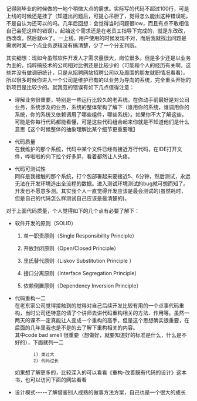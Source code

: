 记得刚毕业的时候做的一地个稍微大点的需求。实际写的代码不超过100行，可是上线的时候还是挂了（知道出问题后，可提心吊胆了，觉得怎么能出这种错误呢，不是自认为还可以的吗。几年后回想：会觉得当时问题很low，而且有点不敢相信自己会犯这样的错误）。起始这个需求还是在老员工指导下完成的，就是东改改，西改改，然后就ok了。一上线，用户使用的时候发现不对，而后我就找出问题是需求时某一个点业务逻辑没有搞清楚，少了一个分支判断。

其实细想：现如今虽然软件开发人才需求量很大，岗位很多。但是多少还是以业务为主的，纯粹搞技术的公司相对比例还是比较少的（可能和个人的经历有关啊，这些并没有做调研统计，只是从招聘网站招聘公司以及周围的朋友就职情况看看）。所以很多时候你进入一个公司是维护已有的以业务为导向的系统，完全重头开始的新项目是比较少的。就我范的错误有如下几点值得注意：

* 理解业务很重要，特别是一些运行比较久的老系统。在你动手前最好是对公司业务，系统涉及的业务，系统的整体架构了解下（谁用你的系统，谁调用你的系统，你的系统又依赖调用了哪些组件，哪些系统）。如果你不大了解这些，可能是你每行代码都能看懂，可是这些代码组合起来你就是不知道他们是什么意思【这个时候整体的抽象理解比某个细节更重要哦】

* 代码质量  
  在我维护的那个系统，代码中某个文件已经有接近万行代码，在IDE打开文件，哗啦啦的向下拉个好多屏，看着都然让人头疼。

* 代码可测试性  
  同样是我接触的那个系统，打个包部署起来要接近5、6分钟，然后测试，永远无法在开发环境造出全流程的数据。进入测试环境测试的bug就可想而知了。开发也不愿意多测。其实我个人一直觉得开发应该是最会测试的\(虽然耗时，但是自己的代码怎么样测试自己应该是最清楚的\)。

对于上面代码质量，个人觉得如下的几个点有必要了解下：

* 软件开发的原则（SOLID）

  1. 单一职责原则（Single Responsibility Principle）

  2. 开放封闭原则（Open/Closed Principle）

  3. 里氏替代原则（Liskov Substitution Principle ）

  4. 接口分离原则（Interface Segregation Principle）

  5. 依赖倒置原则（Dependency Inversion Principle）

* 代码重构一二  
  在老东家公司觉得接触到的觉得对自己后续开发比较有用的一个点事代码重构，当时公司还特意的请了个讲师去讲代码重构相关的方法、作用等。虽然一两天的课不一定真能让人变成一个重构的高手，但是这个思想确实很重要，在后面的几年里我也是不是的去了解下重构相关的内容。  
  其中code bad smell 很重要（想做好，就要知道好的标准是什么，什么是不好的），下面就列一二

  ```
         1) 类过大
         2) 代码过长
  ```

  如果想了解更多的，比较深入的可以看看《重构-改善既有代码的设计》这本书，也可以访问下面的网站看看

* 设计模式-----了解借鉴别人成熟的做事方法方案，自己也是一个很大的成长



